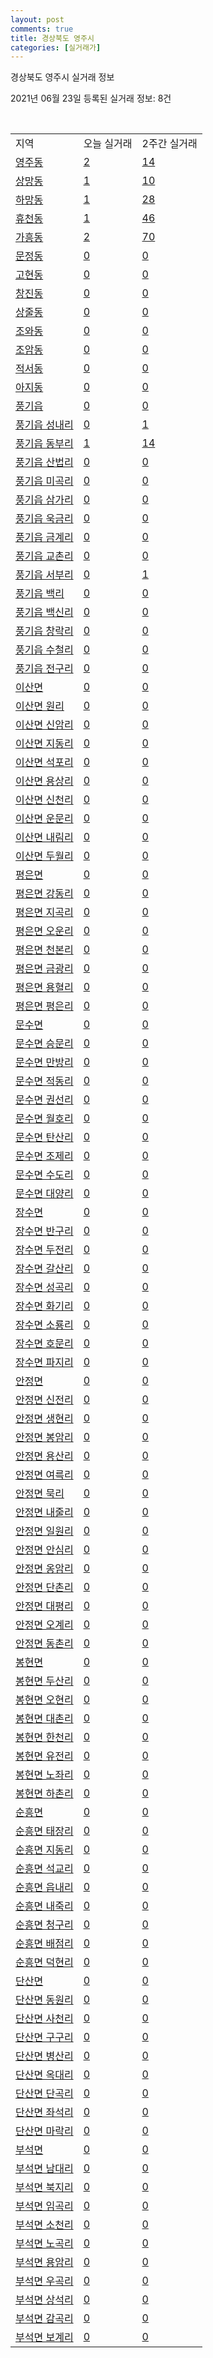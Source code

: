 ```yaml
---
layout: post
comments: true
title: 경상북도 영주시
categories: [실거래가]
---
```


경상북도 영주시 실거래 정보

2021년 06월 23일 등록된 실거래 정보: 8건

<script type="text/javascript">
  google.charts.load('current', {'packages':['corechart']});
  google.charts.setOnLoadCallback(drawChart);

  function drawChart() {
    var data = google.visualization.arrayToDataTable([['거래일', '매매', '전월세', '전매'], ['2021-02', 0, 1, 0], ['2021-03', 3, 0, 0], ['2021-04', 39, 5, 6], ['2021-05', 56, 10, 15], ['2021-06', 39, 6, 4]]);

    var options = {
      title: '최근 유형별 거래량 추이',
      legend: { position: 'bottom' }
    };

    var chart = new google.visualization.LineChart(document.getElementById('columnchart_material'));
    chart.draw(data, (options));
  }
</script>

<div id="columnchart_material" style="width: 450px; margin-left: -35px"></div>
<br>
<table class="sortable">
  <tr>
    <td>지역</td>
    <td>오늘 실거래</td>
    <td>2주간 실거래</td>
  </tr>

  
  <tr class="item">
    <td><a href="4721010100.html">영주동</a></td>
    <td><a href="4721010100.html">2</a></td>
    <td><a href="4721010100.html">14</a></td>
  </tr>
    

  <tr class="item">
    <td><a href="4721010200.html">상망동</a></td>
    <td><a href="4721010200.html">1</a></td>
    <td><a href="4721010200.html">10</a></td>
  </tr>
    

  <tr class="item">
    <td><a href="4721010300.html">하망동</a></td>
    <td><a href="4721010300.html">1</a></td>
    <td><a href="4721010300.html">28</a></td>
  </tr>
    

  <tr class="item">
    <td><a href="4721010400.html">휴천동</a></td>
    <td><a href="4721010400.html">1</a></td>
    <td><a href="4721010400.html">46</a></td>
  </tr>
    

  <tr class="item">
    <td><a href="4721010500.html">가흥동</a></td>
    <td><a href="4721010500.html">2</a></td>
    <td><a href="4721010500.html">70</a></td>
  </tr>
    

  <tr class="item">
    <td><a href="4721010600.html">문정동</a></td>
    <td><a href="4721010600.html">0</a></td>
    <td><a href="4721010600.html">0</a></td>
  </tr>
    

  <tr class="item">
    <td><a href="4721010700.html">고현동</a></td>
    <td><a href="4721010700.html">0</a></td>
    <td><a href="4721010700.html">0</a></td>
  </tr>
    

  <tr class="item">
    <td><a href="4721010800.html">창진동</a></td>
    <td><a href="4721010800.html">0</a></td>
    <td><a href="4721010800.html">0</a></td>
  </tr>
    

  <tr class="item">
    <td><a href="4721010900.html">상줄동</a></td>
    <td><a href="4721010900.html">0</a></td>
    <td><a href="4721010900.html">0</a></td>
  </tr>
    

  <tr class="item">
    <td><a href="4721011000.html">조와동</a></td>
    <td><a href="4721011000.html">0</a></td>
    <td><a href="4721011000.html">0</a></td>
  </tr>
    

  <tr class="item">
    <td><a href="4721011100.html">조암동</a></td>
    <td><a href="4721011100.html">0</a></td>
    <td><a href="4721011100.html">0</a></td>
  </tr>
    

  <tr class="item">
    <td><a href="4721011200.html">적서동</a></td>
    <td><a href="4721011200.html">0</a></td>
    <td><a href="4721011200.html">0</a></td>
  </tr>
    

  <tr class="item">
    <td><a href="4721011300.html">아지동</a></td>
    <td><a href="4721011300.html">0</a></td>
    <td><a href="4721011300.html">0</a></td>
  </tr>
    

  <tr class="item">
    <td><a href="4721025000.html">풍기읍</a></td>
    <td><a href="4721025000.html">0</a></td>
    <td><a href="4721025000.html">0</a></td>
  </tr>
    

  <tr class="item">
    <td><a href="4721025021.html">풍기읍 성내리</a></td>
    <td><a href="4721025021.html">0</a></td>
    <td><a href="4721025021.html">1</a></td>
  </tr>
    

  <tr class="item">
    <td><a href="4721025022.html">풍기읍 동부리</a></td>
    <td><a href="4721025022.html">1</a></td>
    <td><a href="4721025022.html">14</a></td>
  </tr>
    

  <tr class="item">
    <td><a href="4721025023.html">풍기읍 산법리</a></td>
    <td><a href="4721025023.html">0</a></td>
    <td><a href="4721025023.html">0</a></td>
  </tr>
    

  <tr class="item">
    <td><a href="4721025024.html">풍기읍 미곡리</a></td>
    <td><a href="4721025024.html">0</a></td>
    <td><a href="4721025024.html">0</a></td>
  </tr>
    

  <tr class="item">
    <td><a href="4721025025.html">풍기읍 삼가리</a></td>
    <td><a href="4721025025.html">0</a></td>
    <td><a href="4721025025.html">0</a></td>
  </tr>
    

  <tr class="item">
    <td><a href="4721025026.html">풍기읍 욱금리</a></td>
    <td><a href="4721025026.html">0</a></td>
    <td><a href="4721025026.html">0</a></td>
  </tr>
    

  <tr class="item">
    <td><a href="4721025027.html">풍기읍 금계리</a></td>
    <td><a href="4721025027.html">0</a></td>
    <td><a href="4721025027.html">0</a></td>
  </tr>
    

  <tr class="item">
    <td><a href="4721025028.html">풍기읍 교촌리</a></td>
    <td><a href="4721025028.html">0</a></td>
    <td><a href="4721025028.html">0</a></td>
  </tr>
    

  <tr class="item">
    <td><a href="4721025029.html">풍기읍 서부리</a></td>
    <td><a href="4721025029.html">0</a></td>
    <td><a href="4721025029.html">1</a></td>
  </tr>
    

  <tr class="item">
    <td><a href="4721025030.html">풍기읍 백리</a></td>
    <td><a href="4721025030.html">0</a></td>
    <td><a href="4721025030.html">0</a></td>
  </tr>
    

  <tr class="item">
    <td><a href="4721025031.html">풍기읍 백신리</a></td>
    <td><a href="4721025031.html">0</a></td>
    <td><a href="4721025031.html">0</a></td>
  </tr>
    

  <tr class="item">
    <td><a href="4721025032.html">풍기읍 창락리</a></td>
    <td><a href="4721025032.html">0</a></td>
    <td><a href="4721025032.html">0</a></td>
  </tr>
    

  <tr class="item">
    <td><a href="4721025033.html">풍기읍 수철리</a></td>
    <td><a href="4721025033.html">0</a></td>
    <td><a href="4721025033.html">0</a></td>
  </tr>
    

  <tr class="item">
    <td><a href="4721025034.html">풍기읍 전구리</a></td>
    <td><a href="4721025034.html">0</a></td>
    <td><a href="4721025034.html">0</a></td>
  </tr>
    

  <tr class="item">
    <td><a href="4721031000.html">이산면</a></td>
    <td><a href="4721031000.html">0</a></td>
    <td><a href="4721031000.html">0</a></td>
  </tr>
    

  <tr class="item">
    <td><a href="4721031021.html">이산면 원리</a></td>
    <td><a href="4721031021.html">0</a></td>
    <td><a href="4721031021.html">0</a></td>
  </tr>
    

  <tr class="item">
    <td><a href="4721031022.html">이산면 신암리</a></td>
    <td><a href="4721031022.html">0</a></td>
    <td><a href="4721031022.html">0</a></td>
  </tr>
    

  <tr class="item">
    <td><a href="4721031023.html">이산면 지동리</a></td>
    <td><a href="4721031023.html">0</a></td>
    <td><a href="4721031023.html">0</a></td>
  </tr>
    

  <tr class="item">
    <td><a href="4721031024.html">이산면 석포리</a></td>
    <td><a href="4721031024.html">0</a></td>
    <td><a href="4721031024.html">0</a></td>
  </tr>
    

  <tr class="item">
    <td><a href="4721031025.html">이산면 용상리</a></td>
    <td><a href="4721031025.html">0</a></td>
    <td><a href="4721031025.html">0</a></td>
  </tr>
    

  <tr class="item">
    <td><a href="4721031026.html">이산면 신천리</a></td>
    <td><a href="4721031026.html">0</a></td>
    <td><a href="4721031026.html">0</a></td>
  </tr>
    

  <tr class="item">
    <td><a href="4721031027.html">이산면 운문리</a></td>
    <td><a href="4721031027.html">0</a></td>
    <td><a href="4721031027.html">0</a></td>
  </tr>
    

  <tr class="item">
    <td><a href="4721031028.html">이산면 내림리</a></td>
    <td><a href="4721031028.html">0</a></td>
    <td><a href="4721031028.html">0</a></td>
  </tr>
    

  <tr class="item">
    <td><a href="4721031029.html">이산면 두월리</a></td>
    <td><a href="4721031029.html">0</a></td>
    <td><a href="4721031029.html">0</a></td>
  </tr>
    

  <tr class="item">
    <td><a href="4721032000.html">평은면</a></td>
    <td><a href="4721032000.html">0</a></td>
    <td><a href="4721032000.html">0</a></td>
  </tr>
    

  <tr class="item">
    <td><a href="4721032021.html">평은면 강동리</a></td>
    <td><a href="4721032021.html">0</a></td>
    <td><a href="4721032021.html">0</a></td>
  </tr>
    

  <tr class="item">
    <td><a href="4721032022.html">평은면 지곡리</a></td>
    <td><a href="4721032022.html">0</a></td>
    <td><a href="4721032022.html">0</a></td>
  </tr>
    

  <tr class="item">
    <td><a href="4721032023.html">평은면 오운리</a></td>
    <td><a href="4721032023.html">0</a></td>
    <td><a href="4721032023.html">0</a></td>
  </tr>
    

  <tr class="item">
    <td><a href="4721032024.html">평은면 천본리</a></td>
    <td><a href="4721032024.html">0</a></td>
    <td><a href="4721032024.html">0</a></td>
  </tr>
    

  <tr class="item">
    <td><a href="4721032025.html">평은면 금광리</a></td>
    <td><a href="4721032025.html">0</a></td>
    <td><a href="4721032025.html">0</a></td>
  </tr>
    

  <tr class="item">
    <td><a href="4721032026.html">평은면 용혈리</a></td>
    <td><a href="4721032026.html">0</a></td>
    <td><a href="4721032026.html">0</a></td>
  </tr>
    

  <tr class="item">
    <td><a href="4721032027.html">평은면 평은리</a></td>
    <td><a href="4721032027.html">0</a></td>
    <td><a href="4721032027.html">0</a></td>
  </tr>
    

  <tr class="item">
    <td><a href="4721033000.html">문수면</a></td>
    <td><a href="4721033000.html">0</a></td>
    <td><a href="4721033000.html">0</a></td>
  </tr>
    

  <tr class="item">
    <td><a href="4721033021.html">문수면 승문리</a></td>
    <td><a href="4721033021.html">0</a></td>
    <td><a href="4721033021.html">0</a></td>
  </tr>
    

  <tr class="item">
    <td><a href="4721033022.html">문수면 만방리</a></td>
    <td><a href="4721033022.html">0</a></td>
    <td><a href="4721033022.html">0</a></td>
  </tr>
    

  <tr class="item">
    <td><a href="4721033023.html">문수면 적동리</a></td>
    <td><a href="4721033023.html">0</a></td>
    <td><a href="4721033023.html">0</a></td>
  </tr>
    

  <tr class="item">
    <td><a href="4721033024.html">문수면 권선리</a></td>
    <td><a href="4721033024.html">0</a></td>
    <td><a href="4721033024.html">0</a></td>
  </tr>
    

  <tr class="item">
    <td><a href="4721033025.html">문수면 월호리</a></td>
    <td><a href="4721033025.html">0</a></td>
    <td><a href="4721033025.html">0</a></td>
  </tr>
    

  <tr class="item">
    <td><a href="4721033027.html">문수면 탄산리</a></td>
    <td><a href="4721033027.html">0</a></td>
    <td><a href="4721033027.html">0</a></td>
  </tr>
    

  <tr class="item">
    <td><a href="4721033028.html">문수면 조제리</a></td>
    <td><a href="4721033028.html">0</a></td>
    <td><a href="4721033028.html">0</a></td>
  </tr>
    

  <tr class="item">
    <td><a href="4721033029.html">문수면 수도리</a></td>
    <td><a href="4721033029.html">0</a></td>
    <td><a href="4721033029.html">0</a></td>
  </tr>
    

  <tr class="item">
    <td><a href="4721033030.html">문수면 대양리</a></td>
    <td><a href="4721033030.html">0</a></td>
    <td><a href="4721033030.html">0</a></td>
  </tr>
    

  <tr class="item">
    <td><a href="4721034000.html">장수면</a></td>
    <td><a href="4721034000.html">0</a></td>
    <td><a href="4721034000.html">0</a></td>
  </tr>
    

  <tr class="item">
    <td><a href="4721034021.html">장수면 반구리</a></td>
    <td><a href="4721034021.html">0</a></td>
    <td><a href="4721034021.html">0</a></td>
  </tr>
    

  <tr class="item">
    <td><a href="4721034022.html">장수면 두전리</a></td>
    <td><a href="4721034022.html">0</a></td>
    <td><a href="4721034022.html">0</a></td>
  </tr>
    

  <tr class="item">
    <td><a href="4721034023.html">장수면 갈산리</a></td>
    <td><a href="4721034023.html">0</a></td>
    <td><a href="4721034023.html">0</a></td>
  </tr>
    

  <tr class="item">
    <td><a href="4721034024.html">장수면 성곡리</a></td>
    <td><a href="4721034024.html">0</a></td>
    <td><a href="4721034024.html">0</a></td>
  </tr>
    

  <tr class="item">
    <td><a href="4721034025.html">장수면 화기리</a></td>
    <td><a href="4721034025.html">0</a></td>
    <td><a href="4721034025.html">0</a></td>
  </tr>
    

  <tr class="item">
    <td><a href="4721034026.html">장수면 소룡리</a></td>
    <td><a href="4721034026.html">0</a></td>
    <td><a href="4721034026.html">0</a></td>
  </tr>
    

  <tr class="item">
    <td><a href="4721034027.html">장수면 호문리</a></td>
    <td><a href="4721034027.html">0</a></td>
    <td><a href="4721034027.html">0</a></td>
  </tr>
    

  <tr class="item">
    <td><a href="4721034028.html">장수면 파지리</a></td>
    <td><a href="4721034028.html">0</a></td>
    <td><a href="4721034028.html">0</a></td>
  </tr>
    

  <tr class="item">
    <td><a href="4721035000.html">안정면</a></td>
    <td><a href="4721035000.html">0</a></td>
    <td><a href="4721035000.html">0</a></td>
  </tr>
    

  <tr class="item">
    <td><a href="4721035021.html">안정면 신전리</a></td>
    <td><a href="4721035021.html">0</a></td>
    <td><a href="4721035021.html">0</a></td>
  </tr>
    

  <tr class="item">
    <td><a href="4721035022.html">안정면 생현리</a></td>
    <td><a href="4721035022.html">0</a></td>
    <td><a href="4721035022.html">0</a></td>
  </tr>
    

  <tr class="item">
    <td><a href="4721035023.html">안정면 봉암리</a></td>
    <td><a href="4721035023.html">0</a></td>
    <td><a href="4721035023.html">0</a></td>
  </tr>
    

  <tr class="item">
    <td><a href="4721035024.html">안정면 용산리</a></td>
    <td><a href="4721035024.html">0</a></td>
    <td><a href="4721035024.html">0</a></td>
  </tr>
    

  <tr class="item">
    <td><a href="4721035025.html">안정면 여륵리</a></td>
    <td><a href="4721035025.html">0</a></td>
    <td><a href="4721035025.html">0</a></td>
  </tr>
    

  <tr class="item">
    <td><a href="4721035026.html">안정면 묵리</a></td>
    <td><a href="4721035026.html">0</a></td>
    <td><a href="4721035026.html">0</a></td>
  </tr>
    

  <tr class="item">
    <td><a href="4721035027.html">안정면 내줄리</a></td>
    <td><a href="4721035027.html">0</a></td>
    <td><a href="4721035027.html">0</a></td>
  </tr>
    

  <tr class="item">
    <td><a href="4721035028.html">안정면 일원리</a></td>
    <td><a href="4721035028.html">0</a></td>
    <td><a href="4721035028.html">0</a></td>
  </tr>
    

  <tr class="item">
    <td><a href="4721035029.html">안정면 안심리</a></td>
    <td><a href="4721035029.html">0</a></td>
    <td><a href="4721035029.html">0</a></td>
  </tr>
    

  <tr class="item">
    <td><a href="4721035030.html">안정면 옹암리</a></td>
    <td><a href="4721035030.html">0</a></td>
    <td><a href="4721035030.html">0</a></td>
  </tr>
    

  <tr class="item">
    <td><a href="4721035031.html">안정면 단촌리</a></td>
    <td><a href="4721035031.html">0</a></td>
    <td><a href="4721035031.html">0</a></td>
  </tr>
    

  <tr class="item">
    <td><a href="4721035032.html">안정면 대평리</a></td>
    <td><a href="4721035032.html">0</a></td>
    <td><a href="4721035032.html">0</a></td>
  </tr>
    

  <tr class="item">
    <td><a href="4721035033.html">안정면 오계리</a></td>
    <td><a href="4721035033.html">0</a></td>
    <td><a href="4721035033.html">0</a></td>
  </tr>
    

  <tr class="item">
    <td><a href="4721035034.html">안정면 동촌리</a></td>
    <td><a href="4721035034.html">0</a></td>
    <td><a href="4721035034.html">0</a></td>
  </tr>
    

  <tr class="item">
    <td><a href="4721036000.html">봉현면</a></td>
    <td><a href="4721036000.html">0</a></td>
    <td><a href="4721036000.html">0</a></td>
  </tr>
    

  <tr class="item">
    <td><a href="4721036021.html">봉현면 두산리</a></td>
    <td><a href="4721036021.html">0</a></td>
    <td><a href="4721036021.html">0</a></td>
  </tr>
    

  <tr class="item">
    <td><a href="4721036022.html">봉현면 오현리</a></td>
    <td><a href="4721036022.html">0</a></td>
    <td><a href="4721036022.html">0</a></td>
  </tr>
    

  <tr class="item">
    <td><a href="4721036023.html">봉현면 대촌리</a></td>
    <td><a href="4721036023.html">0</a></td>
    <td><a href="4721036023.html">0</a></td>
  </tr>
    

  <tr class="item">
    <td><a href="4721036024.html">봉현면 한천리</a></td>
    <td><a href="4721036024.html">0</a></td>
    <td><a href="4721036024.html">0</a></td>
  </tr>
    

  <tr class="item">
    <td><a href="4721036025.html">봉현면 유전리</a></td>
    <td><a href="4721036025.html">0</a></td>
    <td><a href="4721036025.html">0</a></td>
  </tr>
    

  <tr class="item">
    <td><a href="4721036026.html">봉현면 노좌리</a></td>
    <td><a href="4721036026.html">0</a></td>
    <td><a href="4721036026.html">0</a></td>
  </tr>
    

  <tr class="item">
    <td><a href="4721036027.html">봉현면 하촌리</a></td>
    <td><a href="4721036027.html">0</a></td>
    <td><a href="4721036027.html">0</a></td>
  </tr>
    

  <tr class="item">
    <td><a href="4721037000.html">순흥면</a></td>
    <td><a href="4721037000.html">0</a></td>
    <td><a href="4721037000.html">0</a></td>
  </tr>
    

  <tr class="item">
    <td><a href="4721037021.html">순흥면 태장리</a></td>
    <td><a href="4721037021.html">0</a></td>
    <td><a href="4721037021.html">0</a></td>
  </tr>
    

  <tr class="item">
    <td><a href="4721037022.html">순흥면 지동리</a></td>
    <td><a href="4721037022.html">0</a></td>
    <td><a href="4721037022.html">0</a></td>
  </tr>
    

  <tr class="item">
    <td><a href="4721037023.html">순흥면 석교리</a></td>
    <td><a href="4721037023.html">0</a></td>
    <td><a href="4721037023.html">0</a></td>
  </tr>
    

  <tr class="item">
    <td><a href="4721037024.html">순흥면 읍내리</a></td>
    <td><a href="4721037024.html">0</a></td>
    <td><a href="4721037024.html">0</a></td>
  </tr>
    

  <tr class="item">
    <td><a href="4721037025.html">순흥면 내죽리</a></td>
    <td><a href="4721037025.html">0</a></td>
    <td><a href="4721037025.html">0</a></td>
  </tr>
    

  <tr class="item">
    <td><a href="4721037026.html">순흥면 청구리</a></td>
    <td><a href="4721037026.html">0</a></td>
    <td><a href="4721037026.html">0</a></td>
  </tr>
    

  <tr class="item">
    <td><a href="4721037027.html">순흥면 배점리</a></td>
    <td><a href="4721037027.html">0</a></td>
    <td><a href="4721037027.html">0</a></td>
  </tr>
    

  <tr class="item">
    <td><a href="4721037028.html">순흥면 덕현리</a></td>
    <td><a href="4721037028.html">0</a></td>
    <td><a href="4721037028.html">0</a></td>
  </tr>
    

  <tr class="item">
    <td><a href="4721038000.html">단산면</a></td>
    <td><a href="4721038000.html">0</a></td>
    <td><a href="4721038000.html">0</a></td>
  </tr>
    

  <tr class="item">
    <td><a href="4721038021.html">단산면 동원리</a></td>
    <td><a href="4721038021.html">0</a></td>
    <td><a href="4721038021.html">0</a></td>
  </tr>
    

  <tr class="item">
    <td><a href="4721038022.html">단산면 사천리</a></td>
    <td><a href="4721038022.html">0</a></td>
    <td><a href="4721038022.html">0</a></td>
  </tr>
    

  <tr class="item">
    <td><a href="4721038023.html">단산면 구구리</a></td>
    <td><a href="4721038023.html">0</a></td>
    <td><a href="4721038023.html">0</a></td>
  </tr>
    

  <tr class="item">
    <td><a href="4721038024.html">단산면 병산리</a></td>
    <td><a href="4721038024.html">0</a></td>
    <td><a href="4721038024.html">0</a></td>
  </tr>
    

  <tr class="item">
    <td><a href="4721038025.html">단산면 옥대리</a></td>
    <td><a href="4721038025.html">0</a></td>
    <td><a href="4721038025.html">0</a></td>
  </tr>
    

  <tr class="item">
    <td><a href="4721038026.html">단산면 단곡리</a></td>
    <td><a href="4721038026.html">0</a></td>
    <td><a href="4721038026.html">0</a></td>
  </tr>
    

  <tr class="item">
    <td><a href="4721038027.html">단산면 좌석리</a></td>
    <td><a href="4721038027.html">0</a></td>
    <td><a href="4721038027.html">0</a></td>
  </tr>
    

  <tr class="item">
    <td><a href="4721038028.html">단산면 마락리</a></td>
    <td><a href="4721038028.html">0</a></td>
    <td><a href="4721038028.html">0</a></td>
  </tr>
    

  <tr class="item">
    <td><a href="4721039000.html">부석면</a></td>
    <td><a href="4721039000.html">0</a></td>
    <td><a href="4721039000.html">0</a></td>
  </tr>
    

  <tr class="item">
    <td><a href="4721039021.html">부석면 남대리</a></td>
    <td><a href="4721039021.html">0</a></td>
    <td><a href="4721039021.html">0</a></td>
  </tr>
    

  <tr class="item">
    <td><a href="4721039022.html">부석면 북지리</a></td>
    <td><a href="4721039022.html">0</a></td>
    <td><a href="4721039022.html">0</a></td>
  </tr>
    

  <tr class="item">
    <td><a href="4721039023.html">부석면 임곡리</a></td>
    <td><a href="4721039023.html">0</a></td>
    <td><a href="4721039023.html">0</a></td>
  </tr>
    

  <tr class="item">
    <td><a href="4721039024.html">부석면 소천리</a></td>
    <td><a href="4721039024.html">0</a></td>
    <td><a href="4721039024.html">0</a></td>
  </tr>
    

  <tr class="item">
    <td><a href="4721039025.html">부석면 노곡리</a></td>
    <td><a href="4721039025.html">0</a></td>
    <td><a href="4721039025.html">0</a></td>
  </tr>
    

  <tr class="item">
    <td><a href="4721039026.html">부석면 용암리</a></td>
    <td><a href="4721039026.html">0</a></td>
    <td><a href="4721039026.html">0</a></td>
  </tr>
    

  <tr class="item">
    <td><a href="4721039027.html">부석면 우곡리</a></td>
    <td><a href="4721039027.html">0</a></td>
    <td><a href="4721039027.html">0</a></td>
  </tr>
    

  <tr class="item">
    <td><a href="4721039028.html">부석면 상석리</a></td>
    <td><a href="4721039028.html">0</a></td>
    <td><a href="4721039028.html">0</a></td>
  </tr>
    

  <tr class="item">
    <td><a href="4721039029.html">부석면 감곡리</a></td>
    <td><a href="4721039029.html">0</a></td>
    <td><a href="4721039029.html">0</a></td>
  </tr>
    

  <tr class="item">
    <td><a href="4721039030.html">부석면 보계리</a></td>
    <td><a href="4721039030.html">0</a></td>
    <td><a href="4721039030.html">0</a></td>
  </tr>
    


</table>


    